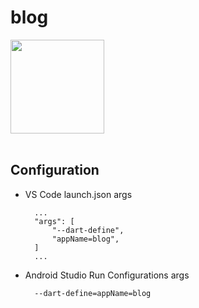 # blog

<img src="https://storage.googleapis.com/cms-storage-bucket/4cdf1c5482cd30174cfe.png" width="150">

<br />
<br />

## Configuration
- VS Code launch.json args
  ```
    ...
    "args": [
        "--dart-define",
        "appName=blog",
    ]
    ...
  ```
- Android Studio Run Configurations args
  ```
    --dart-define=appName=blog
  ```
